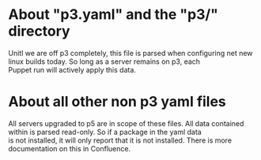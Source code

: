 # About "p3.yaml" and the "p3/" directory   
Unitl we are off p3 completely, this file is parsed when configuring net new linux builds today.  So long as a server remains on p3, each   
Puppet run will actively apply this data.  

# About all other non p3 yaml files   
All servers upgraded to p5 are in scope of these files.  All data contained within is parsed read-only.  So if a package in the yaml data   
is not installed, it will only report that it is not installed.  There is more documentation on this in Confluence.  

